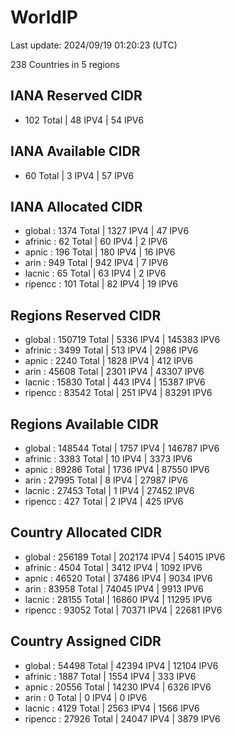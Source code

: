# WorldIP

Last update: 2024/09/19 01:20:23 (UTC)

238 Countries in 5 regions

## IANA Reserved CIDR

- 102 Total | 48 IPV4 | 54 IPV6

## IANA Available CIDR

- 60 Total | 3 IPV4 | 57 IPV6

## IANA Allocated CIDR

- global : 1374 Total | 1327 IPV4 | 47 IPV6
- afrinic : 62 Total | 60 IPV4 | 2 IPV6
- apnic : 196 Total | 180 IPV4 | 16 IPV6
- arin : 949 Total | 942 IPV4 | 7 IPV6
- lacnic : 65 Total | 63 IPV4 | 2 IPV6
- ripencc : 101 Total | 82 IPV4 | 19 IPV6

## Regions Reserved CIDR

- global : 150719 Total | 5336 IPV4 | 145383 IPV6
- afrinic : 3499 Total | 513 IPV4 | 2986 IPV6
- apnic : 2240 Total | 1828 IPV4 | 412 IPV6
- arin : 45608 Total | 2301 IPV4 | 43307 IPV6
- lacnic : 15830 Total | 443 IPV4 | 15387 IPV6
- ripencc : 83542 Total | 251 IPV4 | 83291 IPV6

## Regions Available CIDR

- global : 148544 Total | 1757 IPV4 | 146787 IPV6
- afrinic : 3383 Total | 10 IPV4 | 3373 IPV6
- apnic : 89286 Total | 1736 IPV4 | 87550 IPV6
- arin : 27995 Total | 8 IPV4 | 27987 IPV6
- lacnic : 27453 Total | 1 IPV4 | 27452 IPV6
- ripencc : 427 Total | 2 IPV4 | 425 IPV6

## Country Allocated CIDR

- global : 256189 Total | 202174 IPV4 | 54015 IPV6
- afrinic : 4504 Total | 3412 IPV4 | 1092 IPV6
- apnic : 46520 Total | 37486 IPV4 | 9034 IPV6
- arin : 83958 Total | 74045 IPV4 | 9913 IPV6
- lacnic : 28155 Total | 16860 IPV4 | 11295 IPV6
- ripencc : 93052 Total | 70371 IPV4 | 22681 IPV6

## Country Assigned CIDR

- global : 54498 Total | 42394 IPV4 | 12104 IPV6
- afrinic : 1887 Total | 1554 IPV4 | 333 IPV6
- apnic : 20556 Total | 14230 IPV4 | 6326 IPV6
- arin : 0 Total | 0 IPV4 | 0 IPV6
- lacnic : 4129 Total | 2563 IPV4 | 1566 IPV6
- ripencc : 27926 Total | 24047 IPV4 | 3879 IPV6
